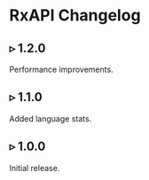 # RxAPI Changelog

## ▹ 1.2.0

Performance improvements.

## ▹ 1.1.0

Added language stats.

## ▹ 1.0.0

Initial release.